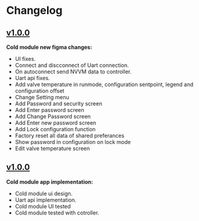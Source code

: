 # Changelog

## [v1.0.0](2023-11-08)
**Cold module new figma changes:**
- UI fixes.
- Connect and discconnect of Uart connection.
- On autoconnect send NVVM data to controller.
- Uart api fixes.
- Add valve temperature in runmode, configuration sentpoint, legend and configuration offset
- Change Setting menu
- Add Password and security screen
- Add Enter password screen
- Add Change Password screen
- Add Enter new password screen
- Add Lock configuration function
- Factory reset all data of shared preferances
- Show password in configuration on lock mode
- Edit valve temperature screen


## [v1.0.0](2023-21-09)
**Cold module app implementation:**
- Cold module ui design.
- Uart api implementation.
- Cold module UI tested
- Cold module tested with cotroller.
